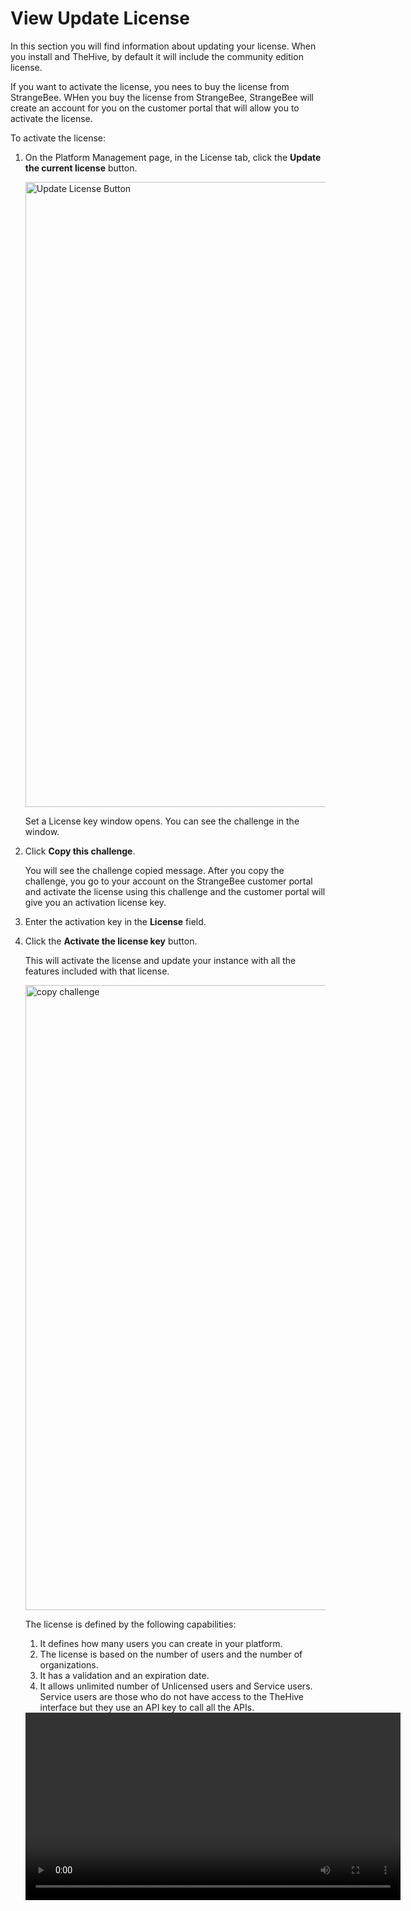 # View Update License

In this section you will find information about updating your license.
When you install and TheHive, by default it will include the community edition license. 

If you want to activate the license, you nees to buy the license from StrangeBee. WHen you buy the license from StrangeBee, StrangeBee will create an account for you on the customer portal that will allow you to activate the license.

To activate the license:

1. On the Platform Management page, in the License tab, click the **Update the current license** button.

    <img src="../images/update-license-button.png" alt="Update License Button" width="1000" height="1000"/>

    Set a License key window opens. You can see the challenge in the window.
   
1. Click **Copy this challenge**.

    You will see the challenge copied message.
    After you copy the challenge, you go to your account on the StrangeBee customer portal and activate the license using this challenge and the customer portal will give you an activation license key.

1. Enter the activation key in the **License** field.
1. Click the **Activate the license key** button.

    This will activate the license and update your instance with all the features included with that license.

    <img src="../images/copy-challenge.png" alt="copy challenge" width="1000" height="1000"/>

    The license is defined by the following capabilities:

    1. It defines how many users you can create in your platform. 
    1. The license is based on the number of users and the number of organizations.
    1. It has a validation and an expiration date.
    1. It allows unlimited number of Unlicensed users and Service users. Service users are those who do not have access to the TheHive interface but they use an API key to call all the APIs.

    <video width="600" controls>
        <source id=mp4 src="../images/activate-license.mp4" type="video/mp4">
    </video>